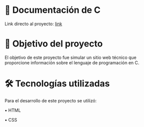 # :mage:	Documentación de C
Link directo al proyecto: [link](https://lordlez.github.io/documentacion-C/)


# 📝 Objetivo del proyecto
El objetivo de este proyecto fue simular un sitio web técnico que proporcione información sobre el lenguaje de programación en C. 

# :hammer_and_wrench: Tecnologías utilizadas
Para el desarrollo de este proyecto se utilizó:

• HTML

• CSS
